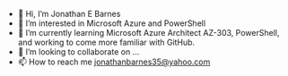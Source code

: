 - 👋 Hi, I’m Jonathan E Barnes
- 👀 I’m interested in Microsoft Azure and PowerShell
- 🌱 I’m currently learning Microsoft Azure Architect AZ-303, PowerShell, and working to come more familiar with GitHub.
- 💞️ I’m looking to collaborate on ...
- 📫 How to reach me jonathanbarnes35@yahoo.com

<!---
johnnyboy273369/johnnyboy273369 is a ✨ special ✨ repository because its `README.md` (this file) appears on your GitHub profile.
You can click the Preview link to take a look at your changes.
--->

